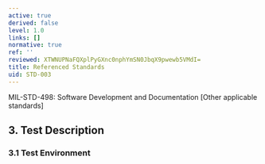 ```yaml
---
active: true
derived: false
level: 1.0
links: []
normative: true
ref: ''
reviewed: XTWNUPNaFQXplPyGXnc0nphYmSN0JbqX9pwewb5VMdI=
title: Referenced Standards
uid: STD-003
---
```


MIL-STD-498: Software Development and Documentation
[Other applicable standards]

## 3. Test Description

### 3.1 Test Environment